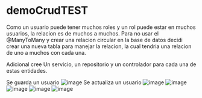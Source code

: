 # demoCrudTEST

Como un usuario puede tener muchos roles y un rol puede estar en muchos usuarios, la relacion es de muchos a muchos. 
Para no usar el @ManyToMany y crear una relacion circular en la base de datos decidi crear una nueva tabla para manejar la relacion, la cual tendria 
una relacion de uno a muchos con cada una.

Adicional cree Un servicio, un repositorio y un controlador para cada una de estas entidades.

Se guarda un usuario
![image](https://user-images.githubusercontent.com/51338140/165652768-a82c3410-da03-4d15-b018-a0d429dc9ead.png)
Se actualiza un usuario
![image](https://user-images.githubusercontent.com/51338140/165653367-2d409451-7069-4bcb-8964-6345f95ac812.png)
![image](https://user-images.githubusercontent.com/51338140/165652801-d1513202-456f-41dc-b56e-2dd9b93fe44b.png)
![image](https://user-images.githubusercontent.com/51338140/165652877-901e0a68-2266-4746-8325-c0cc01291fa7.png)
![image](https://user-images.githubusercontent.com/51338140/165652932-388cae3e-a193-4e4b-a9ff-685f68b55b44.png)
![image](https://user-images.githubusercontent.com/51338140/165652946-5a0b1aa6-29e0-45be-b38d-4b3c33e7e832.png)
